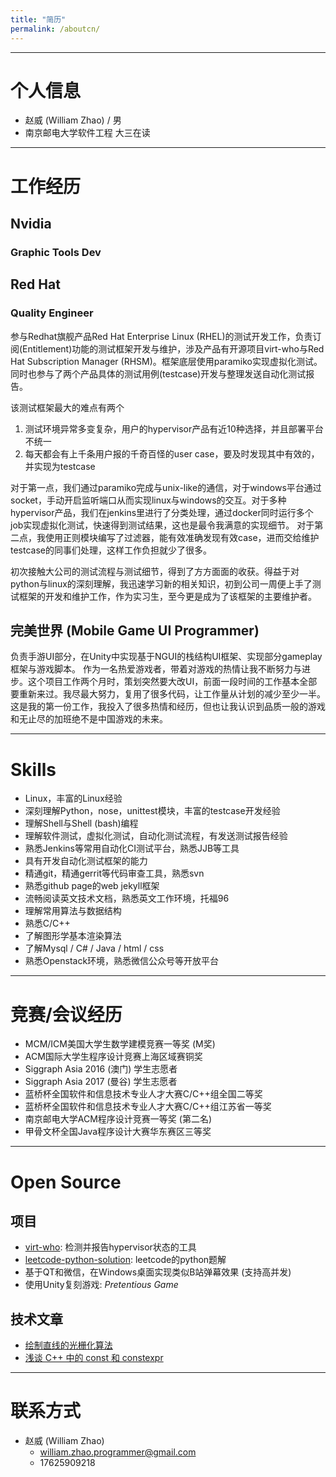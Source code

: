 ```yaml
---
title: "简历"
permalink: /aboutcn/
---
```


---
# 个人信息

 - 赵威 (William Zhao) / 男 
 - 南京邮电大学软件工程 大三在读 

---
# 工作经历

## Nvidia
### Graphic Tools Dev

## Red Hat
### Quality Engineer
参与Redhat旗舰产品Red Hat Enterprise Linux (RHEL)的测试开发工作，负责订阅(Entitlement)功能的测试框架开发与维护，涉及产品有开源项目virt-who与Red Hat Subscription Manager (RHSM)。框架底层使用paramiko实现虚拟化测试。同时也参与了两个产品具体的测试用例(testcase)开发与整理发送自动化测试报告。

该测试框架最大的难点有两个
 1. 测试环境异常多变复杂，用户的hypervisor产品有近10种选择，并且部署平台不统一
 2. 每天都会有上千条用户报的千奇百怪的user case，要及时发现其中有效的，并实现为testcase

对于第一点，我们通过paramiko完成与unix-like的通信，对于windows平台通过socket，手动开启监听端口从而实现linux与windows的交互。对于多种hypervisor产品，我们在jenkins里进行了分类处理，通过docker同时运行多个job实现虚拟化测试，快速得到测试结果，这也是最令我满意的实现细节。
对于第二点，我使用正则模块编写了过滤器，能有效准确发现有效case，进而交给维护testcase的同事们处理，这样工作负担就少了很多。

初次接触大公司的测试流程与测试细节，得到了方方面面的收获。得益于对python与linux的深刻理解，我迅速学习新的相关知识，初到公司一周便上手了测试框架的开发和维护工作，作为实习生，至今更是成为了该框架的主要维护者。

## 完美世界 (Mobile Game UI Programmer) 
负责手游UI部分，在Unity中实现基于NGUI的栈结构UI框架、实现部分gameplay框架与游戏脚本。
作为一名热爱游戏者，带着对游戏的热情让我不断努力与进步。这个项目工作两个月时，策划突然要大改UI，前面一段时间的工作基本全部要重新来过。我尽最大努力，复用了很多代码，让工作量从计划的减少至少一半。
这是我的第一份工作，我投入了很多热情和经历，但也让我认识到品质一般的游戏和无止尽的加班绝不是中国游戏的未来。

---
# Skills
- Linux，丰富的Linux经验
- 深刻理解Python，nose，unittest模块，丰富的testcase开发经验
- 理解Shell与Shell (bash)编程
- 理解软件测试，虚拟化测试，自动化测试流程，有发送测试报告经验
- 熟悉Jenkins等常用自动化CI测试平台，熟悉JJB等工具
- 具有开发自动化测试框架的能力
- 精通git，精通gerrit等代码审查工具，熟悉svn
- 熟悉github page的web jekyll框架
- 流畅阅读英文技术文档，熟悉英文工作环境，托福96
- 理解常用算法与数据结构
- 熟悉C/C++
- 了解图形学基本渲染算法
- 了解Mysql / C# / Java / html / css
- 熟悉Openstack环境，熟悉微信公众号等开放平台

---
# 竞赛/会议经历
- MCM/ICM美国大学生数学建模竞赛一等奖 (M奖)
- ACM国际大学生程序设计竞赛上海区域赛铜奖
- Siggraph Asia 2016 (澳门) 学生志愿者
- Siggraph Asia 2017 (曼谷) 学生志愿者
- 蓝桥杯全国软件和信息技术专业人才大赛C/C++组全国二等奖
- 蓝桥杯全国软件和信息技术专业人才大赛C/C++组江苏省一等奖
- 南京邮电大学ACM程序设计竞赛一等奖 (第二名)
- 甲骨文杯全国Java程序设计大赛华东赛区三等奖

---
# Open Source

## 项目
- [virt-who](https://github.com/candlepin/virt-who): 检测并报告hypervisor状态的工具
 - [leetcode-python-solution](https://github.com/BillUtada/leetcode-python-solution): leetcode的python题解
 - 基于QT和微信，在Windows桌面实现类似B站弹幕效果 (支持高并发)
 - 使用Unity复刻游戏: *Pretentious Game*

## 技术文章
- [绘制直线的光栅化算法](https://zhuanlan.zhihu.com/p/20213658)
- [浅谈 C++ 中的 const 和 constexpr](https://zhuanlan.zhihu.com/p/20206577)

---
# 联系方式
- 赵威 (William Zhao)
  - william.zhao.programmer@gmail.com
  - 17625909218

